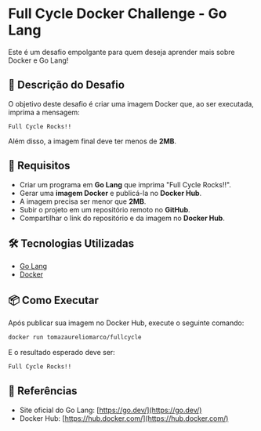# Full Cycle Docker Challenge - Go Lang

Este é um desafio empolgante para quem deseja aprender mais sobre Docker e Go Lang!

## 🚀 Descrição do Desafio

O objetivo deste desafio é criar uma imagem Docker que, ao ser executada, imprima a mensagem:

```
Full Cycle Rocks!!
```

Além disso, a imagem final deve ter menos de **2MB**.

## 📌 Requisitos

- Criar um programa em **Go Lang** que imprima "Full Cycle Rocks!!".
- Gerar uma **imagem Docker** e publicá-la no **Docker Hub**.
- A imagem precisa ser menor que **2MB**.
- Subir o projeto em um repositório remoto no **GitHub**.
- Compartilhar o link do repositório e da imagem no **Docker Hub**.

## 🛠 Tecnologias Utilizadas

- [Go Lang](https://go.dev/)
- [Docker](https://www.docker.com/)

## 📦 Como Executar

Após publicar sua imagem no Docker Hub, execute o seguinte comando:

```sh
docker run tomazaureliomarco/fullcycle
```

E o resultado esperado deve ser:

```sh
Full Cycle Rocks!!
```

## 🔗 Referências

- Site oficial do Go Lang: [https://go.dev/](https://go.dev/)
- Docker Hub: [https://hub.docker.com/](https://hub.docker.com/)


